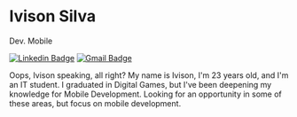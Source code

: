 # Ivison Silva

Dev. Mobile

[![Linkedin Badge](https://img.shields.io/badge/-Ivison%20Silva-6633cc?style=flat-square&logo=Linkedin&logoColor=white&link=https://www.linkedin.com/in/ivisondsb/)](https://www.linkedin.com/in/ivisondsb/)
[![Gmail Badge](https://img.shields.io/badge/-ivisondsb@gmail.com-6633cc?style=flat-square&logo=Gmail&logoColor=white&link=mailto:ivisondsb@gmail.com)](mailto:ivisondsb@gmail.com)

Oops, Ivison speaking, all right?
My name is Ivison, I'm 23 years old, and I'm an IT student.
I graduated in Digital Games, but I've been deepening my knowledge for Mobile Development. Looking for an opportunity in some of these areas, but focus on mobile development.

